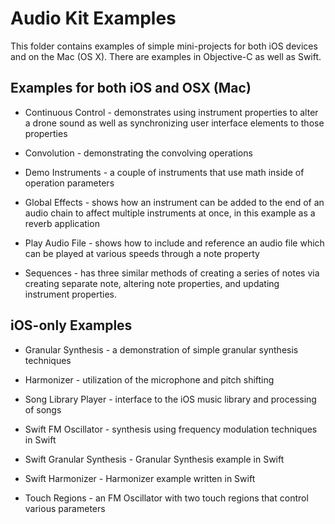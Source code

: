 Audio Kit Examples
==================

This folder contains examples of simple mini-projects for both iOS devices and on the Mac (OS X).  There are examples in Objective-C as well as Swift.

Examples for both iOS and OSX (Mac)
-----------------------------------

* Continuous Control - demonstrates using instrument properties to alter a drone sound as well as synchronizing user interface elements to those properties

* Convolution - demonstrating the convolving operations

* Demo Instruments - a couple of instruments that use math inside of operation parameters

* Global Effects - shows how an instrument can be added to the end of an audio chain to affect multiple instruments at once, in this example as a reverb application

* Play Audio File - shows how to include and reference an audio file which can be played at various speeds through a note property

* Sequences - has three similar methods of creating a series of notes via creating separate note, altering note properties, and updating instrument properties.


iOS-only Examples
------------------

* Granular Synthesis - a demonstration of simple granular synthesis techniques

* Harmonizer - utilization of the microphone and pitch shifting

* Song Library Player - interface to the iOS music library and processing of songs

* Swift FM Oscillator - synthesis using frequency modulation techniques in Swift

* Swift Granular Synthesis - Granular Synthesis example in Swift

* Swift Harmonizer - Harmonizer example written in Swift

* Touch Regions - an FM Oscillator with two touch regions that control various parameters










